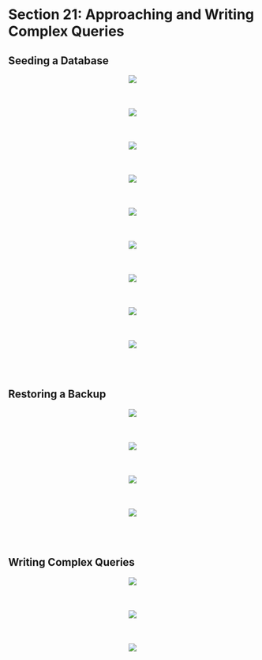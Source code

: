 # Section 21: Approaching and Writing Complex Queries

## Seeding a Database

<div align="center"><img src="../diagrams/21/sql-1.svg" /></div><br/><br/><br/>
<div align="center"><img src="../diagrams/21/sql-2.svg" /></div><br/><br/><br/>
<div align="center"><img src="../diagrams/21/sql-3.svg" /></div><br/><br/><br/>
<div align="center"><img src="../diagrams/21/sql-4.svg" /></div><br/><br/><br/>
<div align="center"><img src="../diagrams/21/sql-5.svg" /></div><br/><br/><br/>
<div align="center"><img src="../diagrams/21/sql-6.svg" /></div><br/><br/><br/>
<div align="center"><img src="../diagrams/21/sql-7.svg" /></div><br/><br/><br/>
<div align="center"><img src="../diagrams/21/sql-8.svg" /></div><br/><br/><br/>
<div align="center"><img src="../diagrams/21/sql-9.svg" /></div><br/><br/><br/>

## Restoring a Backup

<div align="center"><img src="../diagrams/22/sql-1.svg" /></div><br/><br/><br/>
<div align="center"><img src="../diagrams/22/sql-2.svg" /></div><br/><br/><br/>
<div align="center"><img src="../diagrams/22/sql-3.svg" /></div><br/><br/><br/>
<div align="center"><img src="../diagrams/22/sql-4.svg" /></div><br/><br/><br/>

## Writing Complex Queries

<div align="center"><img src="../diagrams/26/sql-1.svg" /></div><br/><br/><br/>
<div align="center"><img src="../diagrams/26/sql-2.svg" /></div><br/><br/><br/>
<div align="center"><img src="../diagrams/26/sql-3.svg" /></div><br/><br/><br/>
